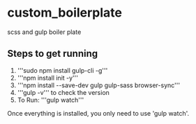 # custom_boilerplate
scss and gulp boiler plate

## Steps to get running

1. '''sudo npm install gulp-cli -g'''
2. '''npm install init -y'''
3. '''npm install --save-dev gulp gulp-sass browser-sync'''
  1. '''gulp -v''' to check the version
4. To Run: '''gulp watch'''

Once everything is installed, you only need to use 'gulp watch'.
